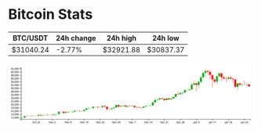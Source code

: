 # Bitcoin Stats

BTC/USDT|24h change|24h high|24h low|
|---|---|---|---|
|$31040.24|-2.77%|$32921.88|$30837.37|

<img src="./chart.svg">
